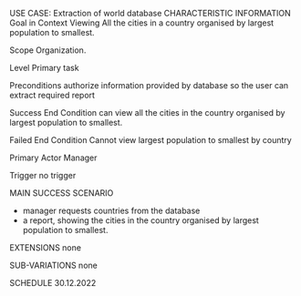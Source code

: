 USE CASE: Extraction of world database
CHARACTERISTIC INFORMATION
Goal in Context
Viewing All the cities in a country organised by largest population to smallest.

Scope
Organization.

Level
Primary task

Preconditions
authorize information provided by database so the user can extract required report

Success End Condition
can view all the cities in the country organised by largest population to smallest.

Failed End Condition
Cannot view largest population to smallest by country

Primary Actor
Manager

Trigger
no trigger

MAIN SUCCESS SCENARIO
- manager requests countries from the database
- a report, showing the cities in the country organised by largest population to smallest.

EXTENSIONS
none

SUB-VARIATIONS
none


SCHEDULE
30.12.2022